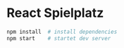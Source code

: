 # React Spielplatz

```sh
npm install  # install dependencies
npm start    # startet dev server
```

